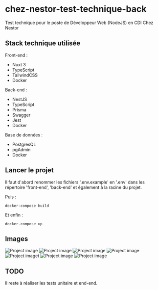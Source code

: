 # chez-nestor-test-technique-back
Test technique pour le poste de Développeur Web (NodeJS) en CDI Chez Nestor

## Stack technique utilisée

Front-end :
- Nuxt 3
- TypeScript
- TailwindCSS
- Docker

Back-end :
- NestJS
- TypeScript
- Prisma
- Swagger
- Jest
- Docker

Base de données :
- PostgresQL
- pgAdmin
- Docker

## Lancer le projet

Il faut d'abord renommer les fichiers '.env.example' en '.env' dans les répertoire 'front-end', 'back-end' et également à la racine du projet.

Puis :

```
docker-compose build
```

Et enfin :

```
docker-compose up
```

## Images

![Project image](https://i.ibb.co/9WLVLs8/Capture-d-cran-2023-03-12-153025.png)
![Project image](https://i.ibb.co/hcyBnY1/Capture-d-cran-2023-03-12-153053.png)
![Project image](https://i.ibb.co/8rYjMpL/Capture-d-cran-2023-03-12-153129.png)
![Project image](https://i.ibb.co/bQBjD1N/Capture-d-cran-2023-03-12-153205.png)
![Project imaget](https://i.ibb.co/KF9YsYG/Capture-d-cran-2023-03-12-153220.png)
![Project image](https://i.ibb.co/mR7DHMz/Capture-d-cran-2023-03-12-153938.png)
![Project image](https://i.ibb.co/NVrP7bX/Capture-d-cran-2023-03-12-153949.png)

## TODO

Il reste à réaliser les tests unitaire et end-end.
